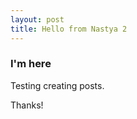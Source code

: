 ```yaml
---
layout: post
title: Hello from Nastya 2
---
```


### I'm here

Testing creating posts.

Thanks!
